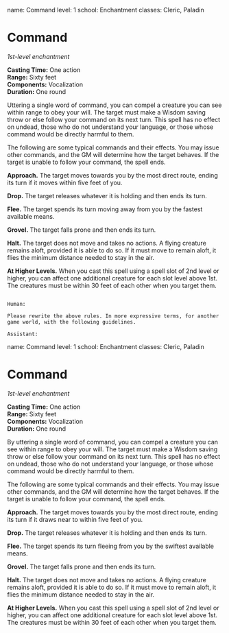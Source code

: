 name: Command
level: 1
school: Enchantment
classes: Cleric, Paladin

# Command 
_1st-level enchantment_ 

**Casting Time:** One action   
**Range:** Sixty feet    
**Components:** Vocalization   
**Duration:** One round   

Uttering a single word of command, you can compel a creature you can see within range to obey your will. The target must make a Wisdom saving throw or else follow your command on its next turn. This spell has no effect on undead, those who do not understand your language, or those whose command would be directly harmful to them.

The following are some typical commands and their effects. You may issue other commands, and the GM will determine how the target behaves. If the target is unable to follow your command, the spell ends.

**Approach.** The target moves towards you by the most direct route, ending its turn if it moves within five feet of you.

**Drop.** The target releases whatever it is holding and then ends its turn.

**Flee.** The target spends its turn moving away from you by the fastest available means.

**Grovel.** The target falls prone and then ends its turn.

**Halt.** The target does not move and takes no actions. A flying creature remains aloft, provided it is able to do so. If it must move to remain aloft, it flies the minimum distance needed to stay in the air.

**At Higher Levels.** When you cast this spell using a spell slot of 2nd level or higher, you can affect one additional creature for each slot level above 1st. The creatures must be within 30 feet of each other when you target them.
```

Human:

Please rewrite the above rules. In more expressive terms, for another game world, with the following guidelines.

Assistant:
```
name: Command
level: 1
school: Enchantment
classes: Cleric, Paladin

# Command 
_1st-level enchantment_ 

**Casting Time:** One action   
**Range:** Sixty feet    
**Components:** Vocalization   
**Duration:** One round   

By uttering a single word of command, you can compel a creature you can see within range to obey your will. The target must make a Wisdom saving throw or else follow your command on its next turn. This spell has no effect on undead, those who do not understand your language, or those whose command would be directly harmful to them.

The following are some typical commands and their effects. You may issue other commands, and the GM will determine how the target behaves. If the target is unable to follow your command, the spell ends.

**Approach.** The target moves towards you by the most direct route, ending its turn if it draws near to within five feet of you.

**Drop.** The target releases whatever it is holding and then ends its turn.

**Flee.** The target spends its turn fleeing from you by the swiftest available means.

**Grovel.** The target falls prone and then ends its turn.

**Halt.** The target does not move and takes no actions. A flying creature remains aloft, provided it is able to do so. If it must move to remain aloft, it flies the minimum distance needed to stay in the air.

**At Higher Levels.** When you cast this spell using a spell slot of 2nd level or higher, you can affect one additional creature for each slot level above 1st. The creatures must be within 30 feet of each other when you target them.
